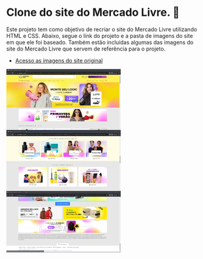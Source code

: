 # Clone do site do Mercado Livre. 🛒 
Este projeto tem como objetivo de recriar o site do Mercado Livre utilizando HTML e CSS. Abaixo, segue o link do projeto e a pasta de imagens do site em que ele foi baseado. Também estão incluídas algumas das imagens do site do Mercado Livre que servem de referência para o projeto. 
* [Acesso as imagens do site original](imagens)
<img src="imagens/Mercado Livre - Homepage1.jpg" align="left"  width="300">
<img src="imagens/Mercado Livre - Homepage4.jpg " align="left"  width="300">
<img src="imagens/Mercado Livre - Homepage8.jpg " align="left"  width="300">
